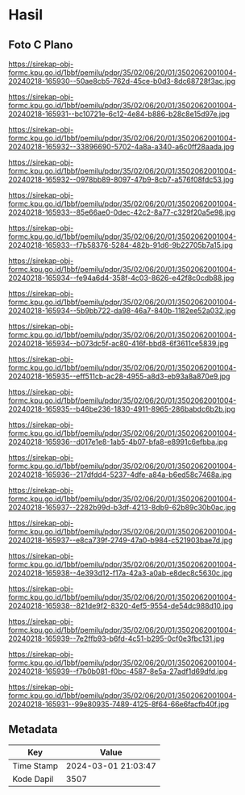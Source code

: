 # Hasil

## Foto C Plano

https://sirekap-obj-formc.kpu.go.id/1bbf/pemilu/pdpr/35/02/06/20/01/3502062001004-20240218-165930--50ae8cb5-762d-45ce-b0d3-8dc68728f3ac.jpg

https://sirekap-obj-formc.kpu.go.id/1bbf/pemilu/pdpr/35/02/06/20/01/3502062001004-20240218-165931--bc10721e-6c12-4e84-b886-b28c8e15d97e.jpg

https://sirekap-obj-formc.kpu.go.id/1bbf/pemilu/pdpr/35/02/06/20/01/3502062001004-20240218-165932--33896690-5702-4a8a-a340-a6c0ff28aada.jpg

https://sirekap-obj-formc.kpu.go.id/1bbf/pemilu/pdpr/35/02/06/20/01/3502062001004-20240218-165932--0978bb89-8097-47b9-8cb7-a576f08fdc53.jpg

https://sirekap-obj-formc.kpu.go.id/1bbf/pemilu/pdpr/35/02/06/20/01/3502062001004-20240218-165933--85e66ae0-0dec-42c2-8a77-c329f20a5e98.jpg

https://sirekap-obj-formc.kpu.go.id/1bbf/pemilu/pdpr/35/02/06/20/01/3502062001004-20240218-165933--f7b58376-5284-482b-91d6-9b22705b7a15.jpg

https://sirekap-obj-formc.kpu.go.id/1bbf/pemilu/pdpr/35/02/06/20/01/3502062001004-20240218-165934--fe94a6d4-358f-4c03-8626-e42f8c0cdb88.jpg

https://sirekap-obj-formc.kpu.go.id/1bbf/pemilu/pdpr/35/02/06/20/01/3502062001004-20240218-165934--5b9bb722-da98-46a7-840b-1182ee52a032.jpg

https://sirekap-obj-formc.kpu.go.id/1bbf/pemilu/pdpr/35/02/06/20/01/3502062001004-20240218-165934--b073dc5f-ac80-416f-bbd8-6f3611ce5839.jpg

https://sirekap-obj-formc.kpu.go.id/1bbf/pemilu/pdpr/35/02/06/20/01/3502062001004-20240218-165935--eff511cb-ac28-4955-a8d3-eb93a8a870e9.jpg

https://sirekap-obj-formc.kpu.go.id/1bbf/pemilu/pdpr/35/02/06/20/01/3502062001004-20240218-165935--b46be236-1830-4911-8965-286babdc6b2b.jpg

https://sirekap-obj-formc.kpu.go.id/1bbf/pemilu/pdpr/35/02/06/20/01/3502062001004-20240218-165936--d017e1e8-1ab5-4b07-bfa8-e8991c6efbba.jpg

https://sirekap-obj-formc.kpu.go.id/1bbf/pemilu/pdpr/35/02/06/20/01/3502062001004-20240218-165936--217dfdd4-5237-4dfe-a84a-b6ed58c7468a.jpg

https://sirekap-obj-formc.kpu.go.id/1bbf/pemilu/pdpr/35/02/06/20/01/3502062001004-20240218-165937--2282b99d-b3df-4213-8db9-62b89c30b0ac.jpg

https://sirekap-obj-formc.kpu.go.id/1bbf/pemilu/pdpr/35/02/06/20/01/3502062001004-20240218-165937--e8ca739f-2749-47a0-b984-c521903bae7d.jpg

https://sirekap-obj-formc.kpu.go.id/1bbf/pemilu/pdpr/35/02/06/20/01/3502062001004-20240218-165938--4e393d12-f17a-42a3-a0ab-e8dec8c5630c.jpg

https://sirekap-obj-formc.kpu.go.id/1bbf/pemilu/pdpr/35/02/06/20/01/3502062001004-20240218-165938--821de9f2-8320-4ef5-9554-de54dc988d10.jpg

https://sirekap-obj-formc.kpu.go.id/1bbf/pemilu/pdpr/35/02/06/20/01/3502062001004-20240218-165939--7e2ffb93-b6fd-4c51-b295-0cf0e3fbc131.jpg

https://sirekap-obj-formc.kpu.go.id/1bbf/pemilu/pdpr/35/02/06/20/01/3502062001004-20240218-165939--f7b0b081-f0bc-4587-8e5a-27adf1d69dfd.jpg

https://sirekap-obj-formc.kpu.go.id/1bbf/pemilu/pdpr/35/02/06/20/01/3502062001004-20240218-165931--99e80935-7489-4125-8f64-66e6facfb40f.jpg


## Metadata

| Key        | Value               |
| ---------- | ------------------- |
| Time Stamp | 2024-03-01 21:03:47 |
| Kode Dapil | 3507                |



